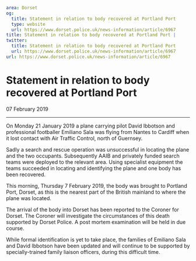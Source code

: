```yaml
area: Dorset
og:
  title: Statement in relation to body recovered at Portland Port
  type: website
  url: https://www.dorset.police.uk/news-information/article/6967
title: Statement in relation to body recovered at Portland Port |
twitter:
  title: Statement in relation to body recovered at Portland Port
  url: https://www.dorset.police.uk/news-information/article/6967
url: https://www.dorset.police.uk/news-information/article/6967
```

# Statement in relation to body recovered at Portland Port

07 February 2019

* * *

On Monday 21 January 2019 a plane carrying pilot David Ibbotson and professional footballer Emiliano Sala was flying from Nantes to Cardiff when it lost contact with Air Traffic Control, north of Guernsey.

Sadly a search and rescue operation was unsuccessful in locating the plane and the two occupants. Subsequently AAIB and privately funded search teams were deployed to the relevant area. Using specialist equipment the teams succeeded in locating and identifying the plane and one body has been recovered.

This morning, Thursday 7 February 2019, the body was brought to Portland Port, Dorset, as this is the nearest part of the British mainland to where the plane was located.

The arrival of the body into Dorset has been reported to the Coroner for Dorset. The Coroner will investigate the circumstances of this death supported by Dorset Police. A post mortem examination will be held in due course.

While formal identification is yet to take place, the families of Emiliano Sala and David Ibbotson have been updated and will continue to be supported by specially-trained family liaison officers, during this difficult time.

